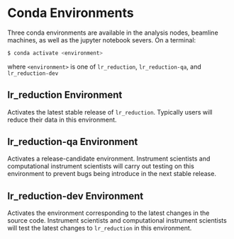 # Conda Environments

Three conda environments are available in the analysis nodes, beamline machines, as well as the
jupyter notebook severs. On a terminal:

```bash
$ conda activate <environment>
```

where `<environment>` is one of `lr_reduction`, `lr_reduction-qa`, and `lr_reduction-dev`

## lr_reduction Environment

Activates the latest stable release of `lr_reduction`. Typically users will reduce their data in this environment.

## lr_reduction-qa Environment

Activates a release-candidate environment.
Instrument scientists and computational instrument scientists will carry out testing on this environment
to prevent bugs being introduce in the next stable release.

## lr_reduction-dev Environment

Activates the environment corresponding to the latest changes in the source code.
Instrument scientists and computational instrument scientists will test the latest changes to `lr_reduction` in this
environment.
